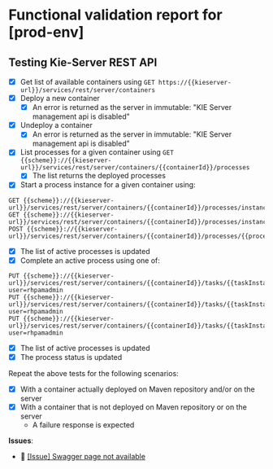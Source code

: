 # Functional validation report for [prod-env]

## Testing Kie-Server REST API
- [x] Get list of available containers using `GET https://{{kieserver-url}}/services/rest/server/containers`
- [x] Deploy a new container
  - [x] An error is returned as the server in immutable: "KIE Server management api is disabled"
- [x] Undeploy a container
  - [x] An error is returned as the server in immutable: "KIE Server management api is disabled"
- [x] List processes for a given container using 
`GET {{scheme}}://{{kieserver-url}}/services/rest/server/containers/{{containerId}}/processes`
  - [x] The list returns the deployed processes
- [x] Start a process instance for a given container using: 
```shell
GET {{scheme}}://{{kieserver-url}}/services/rest/server/containers/{{containerId}}/processes/instances
GET {{scheme}}://{{kieserver-url}}/services/rest/server/containers/{{containerId}}/processes/instances/{{processInstanceId}}
POST {{scheme}}://{{kieserver-url}}/services/rest/server/containers/{{containerId}}/processes/{{processId}}/instances
```
  - [x] The list of active processes is updated
- [x] Complete an active process using one of:
```shell
PUT {{scheme}}://{{kieserver-url}}/services/rest/server/containers/{{containerId}}/tasks/{{taskInstanceId}}/states/started?user=rhpamadmin
PUT {{scheme}}://{{kieserver-url}}/services/rest/server/containers/{{containerId}}/tasks/{{taskInstanceId}}/states/completed?user=rhpamadmin
PUT {{scheme}}://{{kieserver-url}}/services/rest/server/containers/{{containerId}}/tasks/{{taskInstanceId}}/states/skipped?user=rhpamadmin
```
  - [x] The list of active processes is updated
  - [x] The process status is updated

Repeat the above tests for the following scenarios:
- [x] With a container actually deployed on Maven repository and/or on the server
- [x] With a container that is not deployed on Maven repository or on the server
  - A failure response is expected

**Issues**:
* 🚧 [[Issue] Swagger page not available](https://issues.redhat.com/browse/APPENG-252)
